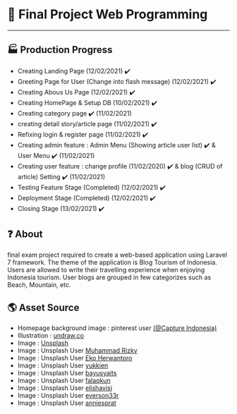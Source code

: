 # 🧻 Final Project Web Programming

---

## 🏭 Production Progress

-   Creating Landing Page (12/02/2021) ✔️
-   Greeting Page for User (Change into flash message) (12/02/2021) ✔️
-   Creating Abous Us Page (12/02/2021) ✔️
-   Creating HomePage & Setup DB (10/02/2021) ✔️
-   Creating category page ✔️ (11/02/2021)
-   creating detail story/article page (11/02/2021) ✔️
-   Refixing login & register page (11/02/2021) ✔️
-   Creating admin feature : Admin Menu (Showing article user list) ✔️ & User Menu ✔️ (11/02/2021)
-   Creating user feature : change profile (11/02/2020) ✔️ & blog (CRUD of article) Setting ✔️ (11/02/2021)
-   Testing Feature Stage (Completed) (12/02/2021) ✔️
-   Deployment Stage (Completed) (12/02/2021) ✔️
-   Closing Stage (13/02/2021) ✔️

## ❓ About

final exam project required to create a web-based application using Laravel 7 framework. The theme of the application is Blog Tourism of Indonesia. Users are allowed to write their travelling experience when enjoying Indonesia tourism. User blogs are grouped in few categorizes such as Beach, Mountain, etc.

## 🌎 Asset Source

-   Homepage background image : pinterest user [(@Capture Indonesia)](https://id.pinterest.com/pin/791789178208969621/)
-   Illustration : [undraw.co](https://undraw.co/)
-   Image : [Unsplash](https://unsplash.com/photos/u0lAovoUsaU)
-   Image : Unsplash User [Muhammad Rizky](https://unsplash.com/photos/rN3R-lKI45M)
-   Image : Unsplash User [Eko Herwantoro](https://unsplash.com/photos/mAxA2OmTmKA)
-   Image : Unsplash User [yukkien](https://unsplash.com/photos/ViLAbC-Id58)
-   Image : Unsplash User [bayusyaits](https://unsplash.com/photos/Uz-LsnjxJ6U)
-   Image : Unsplash User [falaqkun](https://unsplash.com/photos/PIIKmwkQp8g)
-   Image : Unsplash User [elishavisi](https://unsplash.com/photos/RN6ts8IZ4_0)
-   Image : Unsplash User [everson33r](https://unsplash.com/photos/JEyzTqxNAOM)
-   Image : Unsplash User [anniesprat](https://unsplash.com/photos/UrGs6o0emfA)
